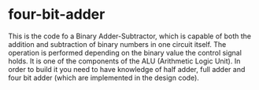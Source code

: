 # four-bit-adder
This is the code fo a Binary Adder-Subtractor, which is capable of both the addition and subtraction of binary numbers in one circuit itself. The operation is performed depending on the binary value the control signal holds. It is one of the components of the ALU (Arithmetic Logic Unit). In order to build it you need to have knowledge of half adder, full adder and four bit adder (which are implemented in the design code).
